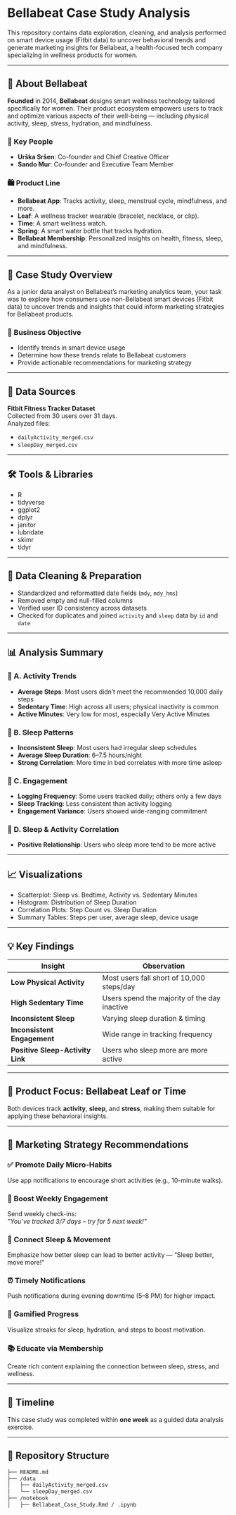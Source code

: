 # Bellabeat Case Study Analysis

 This repository contains data exploration, cleaning, and analysis performed on smart device usage (Fitbit data) to uncover behavioral trends and generate marketing insights for Bellabeat, a health-focused tech company specializing in wellness products for women.

---

## 📘 About Bellabeat

**Founded** in 2014, **Bellabeat** designs smart wellness technology tailored specifically for women. Their product ecosystem empowers users to track and optimize various aspects of their well-being — including physical activity, sleep, stress, hydration, and mindfulness.

### 🌟 Key People
- **Urška Sršen**: Co-founder and Chief Creative Officer  
- **Sando Mur**: Co-founder and Executive Team Member  

### 🛍️ Product Line
- **Bellabeat App**: Tracks activity, sleep, menstrual cycle, mindfulness, and more.
- **Leaf**: A wellness tracker wearable (bracelet, necklace, or clip).
- **Time**: A smart wellness watch.
- **Spring**: A smart water bottle that tracks hydration.
- **Bellabeat Membership**: Personalized insights on health, fitness, sleep, and mindfulness.

---

## 📌 Case Study Overview

As a junior data analyst on Bellabeat’s marketing analytics team, your task was to explore how consumers use non-Bellabeat smart devices (Fitbit data) to uncover trends and insights that could inform marketing strategies for Bellabeat products.

### 🎯 Business Objective

- Identify trends in smart device usage
- Determine how these trends relate to Bellabeat customers
- Provide actionable recommendations for marketing strategy

---

## 📂 Data Sources

**Fitbit Fitness Tracker Dataset**  
Collected from 30 users over 31 days.  
Analyzed files:
- `dailyActivity_merged.csv`
- `sleepDay_merged.csv`

---

## 🛠️ Tools & Libraries

- R
- tidyverse
- ggplot2
- dplyr
- janitor
- lubridate
- skimr
- tidyr

---

## 🔄 Data Cleaning & Preparation

- Standardized and reformatted date fields (`mdy`, `mdy_hms`)
- Removed empty and null-filled columns
- Verified user ID consistency across datasets
- Checked for duplicates and joined `activity` and `sleep` data by `id` and `date`

---

## 📊 Analysis Summary

### 🔹 A. Activity Trends

- **Average Steps**: Most users didn’t meet the recommended 10,000 daily steps
- **Sedentary Time**: High across all users; physical inactivity is common
- **Active Minutes**: Very low for most, especially Very Active Minutes

### 🔹 B. Sleep Patterns

- **Inconsistent Sleep**: Most users had irregular sleep schedules
- **Average Sleep Duration**: 6–7.5 hours/night
- **Strong Correlation**: More time in bed correlates with more time asleep

### 🔹 C. Engagement

- **Logging Frequency**: Some users tracked daily; others only a few days
- **Sleep Tracking**: Less consistent than activity logging
- **Engagement Variance**: Users showed wide-ranging commitment

### 🔹 D. Sleep & Activity Correlation

- **Positive Relationship**: Users who sleep more tend to be more active

---

## 📈 Visualizations

- Scatterplot: Sleep vs. Bedtime, Activity vs. Sedentary Minutes
- Histogram: Distribution of Sleep Duration
- Correlation Plots: Step Count vs. Sleep Duration
- Summary Tables: Steps per user, average sleep, device usage

---

## 💡 Key Findings

| Insight | Observation |
|--------|-------------|
| **Low Physical Activity** | Most users fall short of 10,000 steps/day |
| **High Sedentary Time** | Users spend the majority of the day inactive |
| **Inconsistent Sleep** | Varying sleep duration & timing |
| **Inconsistent Engagement** | Wide range in tracking frequency |
| **Positive Sleep-Activity Link** | Users who sleep more are more active |

---

## 📌 Product Focus: Bellabeat Leaf or Time

Both devices track **activity**, **sleep**, and **stress**, making them suitable for applying these behavioral insights.

---

## 📣 Marketing Strategy Recommendations

### ✅ Promote Daily Micro-Habits
Use app notifications to encourage short activities (e.g., 10-minute walks).

### 🔁 Boost Weekly Engagement
Send weekly check-ins:  
*"You’ve tracked 3/7 days – try for 5 next week!"*

### 🌙 Connect Sleep & Movement
Emphasize how better sleep can lead to better activity — “Sleep better, move more!”

### ⏰ Timely Notifications
Push notifications during evening downtime (5–8 PM) for higher impact.

### 🎯 Gamified Progress
Visualize streaks for sleep, hydration, and steps to boost motivation.

### 📚 Educate via Membership
Create rich content explaining the connection between sleep, stress, and wellness.

---

## 📅 Timeline

This case study was completed within **one week** as a guided data analysis exercise.

---

## 📁 Repository Structure

```bash
├── README.md
├── /data
│   ├── dailyActivity_merged.csv
│   └── sleepDay_merged.csv
├── /notebook
│   ├── Bellabeat_Case_Study.Rmd / .ipynb
